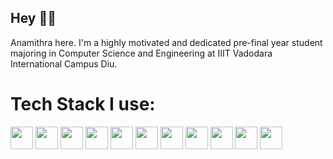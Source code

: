 ## Hey 🙋‍♀️
Anamithra here. I'm a highly motivated and dedicated pre-final year student majoring in Computer Science and Engineering at IIIT Vadodara International Campus Diu.

# Tech Stack I use:
<img style="width:36px" src="https://cdn.jsdelivr.net/gh/devicons/devicon@latest/icons/c/c-original.svg" />
<img style="width:36px" src="https://cdn.jsdelivr.net/gh/devicons/devicon@latest/icons/cplusplus/cplusplus-original.svg" />
<img style="width:36px" src="https://cdn.jsdelivr.net/gh/devicons/devicon@latest/icons/python/python-original.svg" />          
<img style="width:36px" width="36px" src="https://cdn.jsdelivr.net/gh/devicons/devicon@latest/icons/html5/html5-original.svg" />
<img style="width:36px" src="https://cdn.jsdelivr.net/gh/devicons/devicon@latest/icons/css3/css3-original.svg" />
<img style="width:36px" src="https://cdn.jsdelivr.net/gh/devicons/devicon@latest/icons/javascript/javascript-original.svg" />
<img style="width:36px" src="https://cdn.jsdelivr.net/gh/devicons/devicon@latest/icons/react/react-original.svg" />
<img style="width:36px" src="https://cdn.jsdelivr.net/gh/devicons/devicon@latest/icons/nodejs/nodejs-original.svg" />
<i class="devicon-express-original"></i>       
<img style="width:36px" src="https://cdn.jsdelivr.net/gh/devicons/devicon@latest/icons/mysql/mysql-original.svg" />
<img style="width:36px" src="https://cdn.jsdelivr.net/gh/devicons/devicon@latest/icons/numpy/numpy-original.svg" />
<img style="width:36px" src="https://cdn.jsdelivr.net/gh/devicons/devicon@latest/icons/pandas/pandas-original.svg" />
          
          
          

                    
                    
          
          
          
          
  
